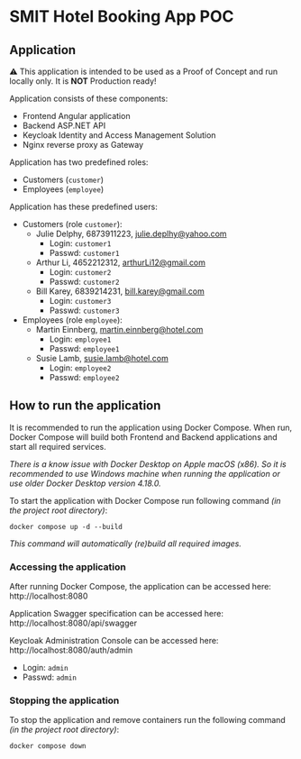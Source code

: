 # SMIT Hotel Booking App POC

## Application

:warning: This application is intended to be used as a Proof of Concept and run locally only. It is __NOT__ Production ready!

Application consists of these components:
- Frontend Angular application
- Backend ASP.NET API
- Keycloak Identity and Access Management Solution
- Nginx reverse proxy as Gateway

Application has two predefined roles:
- Customers (`customer`)
- Employees (`employee`)

Application has these predefined users:
- Customers (role `customer`):
  - Julie Delphy, 6873911223, julie.deplhy@yahoo.com
    - Login: `customer1`
    - Passwd: `customer1`
  - Arthur Li, 4652212312, arthurLi12@gmail.com
    - Login: `customer2`
    - Passwd: `customer2`
  - Bill Karey, 6839214231, bill.karey@gmail.com
    - Login: `customer3`
    - Passwd: `customer3`
- Employees (role `employee`):
  - Martin Einnberg, martin.einnberg@hotel.com
    - Login: `employee1`
    - Passwd: `employee1`
  - Susie Lamb, susie.lamb@hotel.com
    - Login: `employee2`
    - Passwd: `employee2`

## How to run the application

It is recommended to run the application using Docker Compose. When run, Docker Compose will build both Frontend and Backend applications and start all required services.

_There is a know issue with Docker Desktop on Apple macOS (x86). So it is recommended to use Windows machine when running the application or use older Docker Desktop version 4.18.0._

To start the application with Docker Compose run following command _(in the project root directory)_:
```shell
docker compose up -d --build
```
_This command will automatically (re)build all required images._

### Accessing the application

After running Docker Compose, the application can be accessed here: http://localhost:8080

Application Swagger specification can be accessed here: http://localhost:8080/api/swagger

Keycloak Administration Console can be accessed here: http://localhost:8080/auth/admin
- Login: `admin`
- Passwd: `admin`

### Stopping the application

To stop the application and remove containers run the following command _(in the project root directory)_:
```shell
docker compose down
```